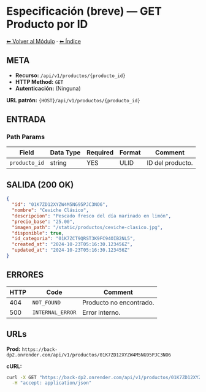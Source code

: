 # Especificación (breve) — GET Producto por ID

[⬅ Volver al Módulo](../README.md) · [⬅ Índice](../../../README.md)

## META

- **Recurso:** `/api/v1/productos/{producto_id}`
- **HTTP Method:** `GET`
- **Autenticación:** (Ninguna)

**URL patrón:** `{HOST}/api/v1/productos/{producto_id}`

## ENTRADA

### Path Params

| Field | Data Type | Required | Format | Comment |
|-------|-----------|----------|--------|---------|
| `producto_id` | string | YES | ULID | ID del producto. |

## SALIDA (200 OK)

```json
{
  "id": "01K7ZD12XYZW4M5NG95PJC3NO6",
  "nombre": "Ceviche Clásico",
  "descripcion": "Pescado fresco del día marinado en limón",
  "precio_base": "25.00",
  "imagen_path": "/static/productos/ceviche-clasico.jpg",
  "disponible": true,
  "id_categoria": "01K7ZCT9QRST3K9FC94OIB2NL5",
  "created_at": "2024-10-23T05:16:30.123456Z",
  "updated_at": "2024-10-23T05:16:30.123456Z"
}
```

## ERRORES

| HTTP | Code | Comment |
|------|------|---------|
| 404 | `NOT_FOUND` | Producto no encontrado. |
| 500 | `INTERNAL_ERROR` | Error interno. |

## URLs

**Prod:** `https://back-dp2.onrender.com/api/v1/productos/01K7ZD12XYZW4M5NG95PJC3NO6`

**cURL:**
```bash
curl -X GET "https://back-dp2.onrender.com/api/v1/productos/01K7ZD12XYZW4M5NG95PJC3NO6" \
  -H "accept: application/json"
```
